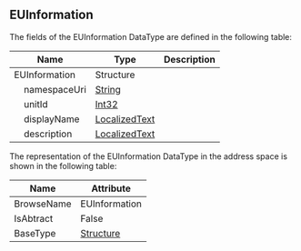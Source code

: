 <!-- datatype -->
## EUInformation
<!-- end of description -->
The fields of the EUInformation DataType are defined in the following table:  

|Name|Type|Description|
|---|---|---|
|EUInformation|Structure||
|&nbsp;&nbsp;&nbsp;&nbsp;namespaceUri|[String](../../../Part3/DataTypes/String/readme.md)||
|&nbsp;&nbsp;&nbsp;&nbsp;unitId|[Int32](../../../Part3/DataTypes/Int32/readme.md)||
|&nbsp;&nbsp;&nbsp;&nbsp;displayName|[LocalizedText](../../../Part3/DataTypes/LocalizedText/readme.md)||
|&nbsp;&nbsp;&nbsp;&nbsp;description|[LocalizedText](../../../Part3/DataTypes/LocalizedText/readme.md)||

The representation of the EUInformation DataType in the address space is shown in the following table:  

|Name|Attribute|
|---|---|
|BrowseName|EUInformation|
|IsAbtract|False|
|BaseType|[Structure](../../../Part3/DataTypes/Structure/readme.md)|

